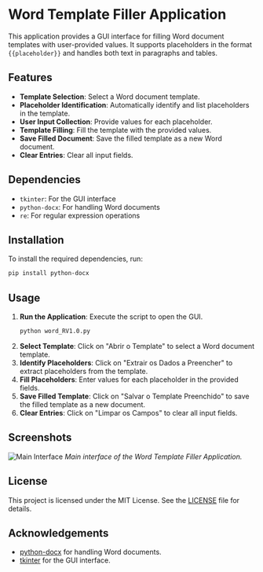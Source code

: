 # Word Template Filler Application

This application provides a GUI interface for filling Word document templates with user-provided values. It supports placeholders in the format `{{placeholder}}` and handles both text in paragraphs and tables.

## Features

- **Template Selection**: Select a Word document template.
- **Placeholder Identification**: Automatically identify and list placeholders in the template.
- **User Input Collection**: Provide values for each placeholder.
- **Template Filling**: Fill the template with the provided values.
- **Save Filled Document**: Save the filled template as a new Word document.
- **Clear Entries**: Clear all input fields.

## Dependencies

- `tkinter`: For the GUI interface
- `python-docx`: For handling Word documents
- `re`: For regular expression operations

## Installation

To install the required dependencies, run:
```bash
pip install python-docx
```

## Usage

1. **Run the Application**: Execute the script to open the GUI.
    ```bash
    python word_RV1.0.py
    ```
2. **Select Template**: Click on "Abrir o Template" to select a Word document template.
3. **Identify Placeholders**: Click on "Extrair os Dados a Preencher" to extract placeholders from the template.
4. **Fill Placeholders**: Enter values for each placeholder in the provided fields.
5. **Save Filled Template**: Click on "Salvar o Template Preenchido" to save the filled template as a new document.
6. **Clear Entries**: Click on "Limpar os Campos" to clear all input fields.

## Screenshots

![Main Interface](screenshots/main_interface.png)
*Main interface of the Word Template Filler Application.*

## License

This project is licensed under the MIT License. See the [LICENSE](LICENSE) file for details.

## Acknowledgements

- [python-docx](https://python-docx.readthedocs.io/en/latest/) for handling Word documents.
- [tkinter](https://docs.python.org/3/library/tkinter.html) for the GUI interface.
